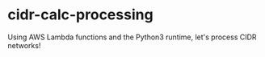 # cidr-calc-processing
Using AWS Lambda functions and the Python3 runtime, let's process CIDR networks!
